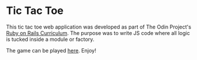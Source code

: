 # Tic Tac Toe

This tic tac toe web application was developed as part of The Odin Project's [Ruby on Rails Curriculum](http://www.theodinproject.com). The purpose was to write JS code where all logic is tucked inside a module or factory.

The game can be played [here](https://naomiflagg.github.io/JS-tic-tac-toe/). Enjoy!
